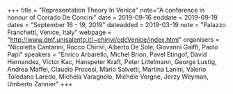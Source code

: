 +++
title = "Representation Theory In Venice"
note="A conference in honour of Corrado De Concini"
date = 2019-09-16
enddate = 2019-09-19
dates = "September 16 - 19, 2019"
dateadded = 2019-03-19
note = "Palazzo Franchetti, Venice, Italy"
webpage = "http://www.dmf.unisalento.it/~chirivi/cdcVenice/index.html"
organisers = "Nicoletta Cantarini, Rocco Chirivì, Alberto De Sole, Giovanni Gaiffi, Paolo Papi"
speakers = "Enrico Arbarello, Michel Brion, Pavel Etingof, David Hernandez, Victor Kac, Hanspeter Kraft,  Peter Littelmann, George Lustig, Andrea Maffei, Claudio Procesi, Mario Salvetti, Martina Lanini, Valerio Toledano Laredo, Michela Varagnolo, Michèle Vergne, Jerzy Weyman, Umberto Zannier"
+++
